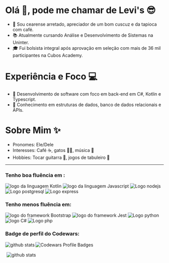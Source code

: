 
# Olá 👋, pode me chamar de Levi's 😎

- 👋 Sou cearense arretado, apreciador de um bom cuscuz e da tapioca com café.
- 📚 Atualmente cursando Análise e Desenvolvimento de Sistemas na Uninter.
- 🎓 Fui bolsista integral após aprovação em seleção com mais de 36 mil participantes na Cubos Academy.

# Experiência e Foco 💻

- 🚀 Desenvolvimento de software com foco em back-end em C#, Kotlin e Typescript.
- 🧠 Conhecimento em estruturas de dados, banco de dados relacionais e APIs.

# Sobre Mim ✨

- Pronomes: Ele/Dele
- Interesses: Café ☕, gatos 🐱‍👓, música 🎵
- Hobbies: Tocar guitarra 🎸, jogos de tabuleiro 🎲
___

### Tenho boa fluência em :

<img alt="logo da linguagem Kotlin" src="https://img.shields.io/badge/Kotlin-0095D5?&style=for-the-badge&logo=kotlin&logoColor=white"> <img alt="logo da linguagem Javascript" src="https://img.shields.io/badge/JavaScript-323330?style=for-the-badge&logo=javascript&logoColor=F7DF1E"> <img src="https://img.shields.io/badge/Node.js-43853D?style=for-the-badge&logo=node.js&logoColor=white" alt="Logo nodejs"><img src="https://img.shields.io/badge/PostgreSQL-316192?style=for-the-badge&logo=postgresql&logoColor=white" alt="Logo postgresql"> <img src="https://img.shields.io/badge/Express.js-404D59?style=for-the-badge" alt="Logo express">


### Tenho menos fluência em:
 <img alt="logo do framework Bootstrap" src="https://img.shields.io/badge/Bootstrap-563D7C?style=for-the-badge&logo=bootstrap&logoColor=white"> <img alt="logo do framework Jest" src="https://img.shields.io/badge/jest-default?style=for-the-badge&logo=jest&logoColor=white"> <img src="https://img.shields.io/badge/Python-14354C?style=for-the-badge&logo=python&logoColor=white" alt="Logo python">  <img src= "https://img.shields.io/badge/C%23-239120?style=for-the-badge&logo=c-sharp&logoColor=white" alt="logo C#">  <img src= "https://img.shields.io/badge/PHP-777BB4?style=for-the-badge&logo=php&logoColor=white" alt="Logo php">
 ### Badge de perfil do Codewars:
<img src="https://www.codewars.com/users/Thiago-Levi/badges/large" alt="Codewars Profile Badges">



<img align="left" src="https://github-readme-stats.vercel.app/api/top-langs?username=Thiago-Levi&show_icons=true&locale=en&hide=portugol&layout=compact&theme=dracula" alt="github stats" />

<p>&nbsp;<img align="center" src="https://github-readme-stats.vercel.app/api?username=Thiago-Levi&show_icons=true&locale=en&theme=dracula&hide=stars,prs,issues,contribs" alt="github stats" /></p>

<!-- repô das badges -->
<!-- https://github.com/iuricode/readme-template/tree/main/badges-shields -->


